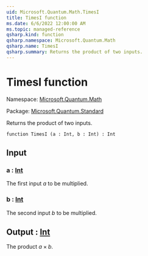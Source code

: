 ```yaml
---
uid: Microsoft.Quantum.Math.TimesI
title: TimesI function
ms.date: 6/6/2022 12:00:00 AM
ms.topic: managed-reference
qsharp.kind: function
qsharp.namespace: Microsoft.Quantum.Math
qsharp.name: TimesI
qsharp.summary: Returns the product of two inputs.
---
```


# TimesI function

Namespace: [Microsoft.Quantum.Math](xref:Microsoft.Quantum.Math)

Package: [Microsoft.Quantum.Standard](https://nuget.org/packages/Microsoft.Quantum.Standard)


Returns the product of two inputs.

```qsharp
function TimesI (a : Int, b : Int) : Int
```


## Input

### a : [Int](xref:microsoft.quantum.qsharp.valueliterals#int-literals)

The first input $a$ to be multiplied.


### b : [Int](xref:microsoft.quantum.qsharp.valueliterals#int-literals)

The second input $b$ to be multiplied.



## Output : [Int](xref:microsoft.quantum.qsharp.valueliterals#int-literals)

The product $a \times b$.